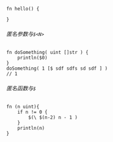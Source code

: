 ```
fn hello() {
	
}
```

###### 匿名参数与`$<N>`

```
fn doSomething( uint []str ) {
	println($0)
}
doSomething( 1 [$ sdf sdfs sd sdf ] )
// 1
```

###### 匿名函数与`$`

````
fn (n uint){
	if n != 0 {
		$(\ $(n-2) n - 1 )
	}
    println(n)
}
````

